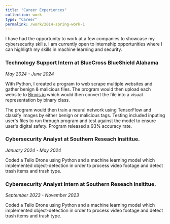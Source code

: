 ```yaml
---
title: "Career Experiences"
collection: work
type: "Career"
permalink: /work/2014-spring-work-1
---
```

I have had the opportunity to work at a few companies to showcase my cybersecurity skills. I am currently open to internship opportunities where I can highligth my skills in machine learning and security.

### Technology Support Intern at BlueCross BlueShield Alabama

*May 2024 - June 2024* 

With Python, I created a program to web scrape multiple websites and gather benign & malicious files. The program would then upload each website to [Binvis.io](https://binvis.io/#/) which would then convert the file into a visual representation by binary class.

The program would then train a neural network using TensorFlow and classify images by either benign or malicious tags. Testing included inputing user's files to run through program and test against the model to ensure user's digital safety. Program released a 93% accuracy rate.

### Cybersecurity Analyst at Southern Reseach Insititue.

*January 2024 - May 2024* 

Coded a Tello Drone using Python and a machine learning model which implemented object-detection in order to process video footage and detect trash items and trash type.

### Cybersecurity Analyst Intern at Southern Reseach Insititue.

*September 2023 - November 2023* 

Coded a Tello Drone using Python and a machine learning model which implemented object-detection in order to process video footage and detect trash items and trash type.
